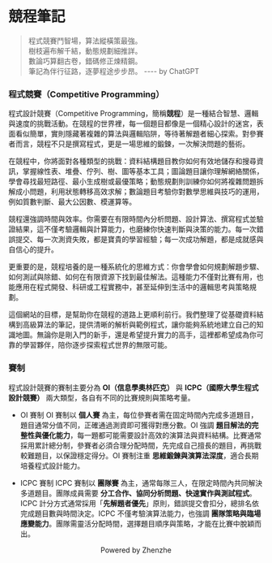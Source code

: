 # 競程筆記

> 程式競賽鬥智場，算法縱橫策最強。  
> 樹枝遍布解千結，動態規劃細推詳。  
> 數論巧算翻古卷，錯碼修正煉精鋼。  
> 筆記為伴行征路，逐夢程途步步昂。
> ---- by ChatGPT

### 程式競賽（Competitive Programming）

程式設計競賽（Competitive Programming，簡稱**競程**）是一種結合智慧、邏輯與速度的挑戰活動。在競程的世界裡，每一個題目都像是一個精心設計的迷宮，表面看似簡單，實則隱藏著複雜的算法與邏輯陷阱，等待著解題者細心探索。對參賽者而言，競程不只是撰寫程式，更是一場思維的鍛鍊，一次解決問題的藝術。

在競程中，你將面對各種類型的挑戰：資料結構題目教你如何有效地儲存和搜尋資訊，掌握線性表、堆疊、佇列、樹、圖等基本工具；圖論題目讓你理解網絡關係，學會尋找最短路徑、最小生成樹或最優策略；動態規劃則訓練你如何將複雜問題拆解成小問題，利用狀態轉移高效求解；數論題目考驗你對數學思維與技巧的運用，例如質數判斷、最大公因數、模運算等。

競程還強調時間與效率。你需要在有限時間內分析問題、設計算法、撰寫程式並驗證結果，這不僅考驗邏輯與計算能力，也磨練你快速判斷與決策的能力。每一次錯誤提交、每一次測資失敗，都是寶貴的學習經驗；每一次成功解題，都是成就感與自信心的提升。

更重要的是，競程培養的是一種系統化的思維方式：你會學會如何規劃解題步驟、如何測試與除錯、如何在有限資源下找到最佳解法。這種能力不僅對比賽有用，也能應用在程式開發、科研或工程實務中，甚至延伸到生活中的邏輯思考與策略規劃。

這個網站的目標，是幫助你在競程的道路上更順利前行。我們整理了從基礎資料結構到高級算法的筆記，提供清晰的解析與範例程式，讓你能夠系統地建立自己的知識地圖。無論你是剛入門的新手，還是希望提升實力的高手，這裡都希望成為你可靠的學習夥伴，陪你逐步探索程式世界的無限可能。

### 賽制
程式設計競賽的賽制主要分為 **OI（信息學奧林匹克）** 與 **ICPC（國際大學生程式設計競賽）** 兩大類型，各自有不同的比賽規則與策略考量。

- OI 賽制
OI 賽制以 **個人賽** 為主，每位參賽者需在固定時間內完成多道題目，題目通常分值不同，正確通過測資即可獲得對應分數。OI 強調 **題目解法的完整性與優化能力**，每一題都可能需要設計高效的演算法與資料結構。比賽通常採用累計總分制，參賽者必須合理分配時間，先完成自己擅長的題目，再挑戰較難題目，以保證穩定得分。OI 賽制注重 **思維鍛鍊與演算法深度**，適合長期培養程式設計能力。

- ICPC 賽制
ICPC 賽制以 **團隊賽** 為主，通常每隊三人，在限定時間內共同解決多道題目。團隊成員需要 **分工合作、協同分析問題、快速實作與測試程式**。ICPC 計分方式通常採用「**先解題者優先**」原則，錯誤提交會扣分，總排名依完成題目數與時間決定。ICPC 不僅考驗演算法能力，也強調 **團隊策略與臨場應變能力**。團隊需靈活分配時間，選擇題目順序與策略，才能在比賽中脫穎而出。



<div style="text-align: center;">
Powered by Zhenzhe
</div>
